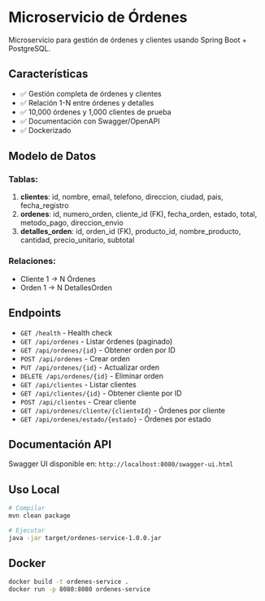 # Microservicio de Órdenes

Microservicio para gestión de órdenes y clientes usando Spring Boot + PostgreSQL.

## Características

- ✅ Gestión completa de órdenes y clientes
- ✅ Relación 1-N entre órdenes y detalles
- ✅ 10,000 órdenes y 1,000 clientes de prueba
- ✅ Documentación con Swagger/OpenAPI
- ✅ Dockerizado

## Modelo de Datos

### Tablas:

1. **clientes**: id, nombre, email, telefono, direccion, ciudad, pais, fecha_registro
2. **ordenes**: id, numero_orden, cliente_id (FK), fecha_orden, estado, total, metodo_pago, direccion_envio
3. **detalles_orden**: id, orden_id (FK), producto_id, nombre_producto, cantidad, precio_unitario, subtotal

### Relaciones:

- Cliente 1 → N Órdenes
- Orden 1 → N DetallesOrden

## Endpoints

- `GET /health` - Health check
- `GET /api/ordenes` - Listar órdenes (paginado)
- `GET /api/ordenes/{id}` - Obtener orden por ID
- `POST /api/ordenes` - Crear orden
- `PUT /api/ordenes/{id}` - Actualizar orden
- `DELETE /api/ordenes/{id}` - Eliminar orden
- `GET /api/clientes` - Listar clientes
- `GET /api/clientes/{id}` - Obtener cliente por ID
- `POST /api/clientes` - Crear cliente
- `GET /api/ordenes/cliente/{clienteId}` - Órdenes por cliente
- `GET /api/ordenes/estado/{estado}` - Órdenes por estado

## Documentación API

Swagger UI disponible en: `http://localhost:8080/swagger-ui.html`

## Uso Local

```bash
# Compilar
mvn clean package

# Ejecutar
java -jar target/ordenes-service-1.0.0.jar
```

## Docker

```bash
docker build -t ordenes-service .
docker run -p 8080:8080 ordenes-service
```
